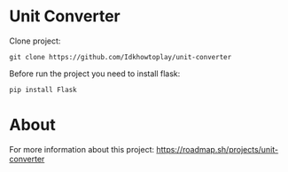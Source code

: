 # Unit Converter
Clone project:
```
git clone https://github.com/Idkhowtoplay/unit-converter
```
Before run the project you need to install flask:
```
pip install Flask
```
# About
For more information about this project: https://roadmap.sh/projects/unit-converter
